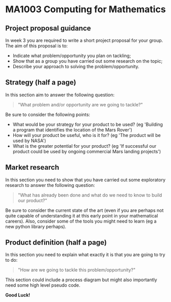 # MA1003 Computing for Mathematics
## Project proposal guidance

In week 3 you are required to write a short project proposal for your group. The aim of this proposal is to:

- Indicate what problem/opportunity you plan on tackling;
- Show that as a group you have carried out some research on the topic;
- Describe your approach to solving the problem/opportunity.

## Strategy (half a page)

In this section aim to answer the following question:

> "What problem and/or opportunity are we going to tackle?"

Be sure to consider the following points:

- What would be your strategy for your product to be used? (eg 'Building a program that identifies the location of the Mars Rover')
- How will your product be useful, who is it for?  (eg 'The product will be used by NASA')
- What is the greater potential for your product? (eg 'If successful our product could be used by ongoing commercial Mars landing projects')

## Market research

In this section you need to show that you have carried out some exploratory research to answer the following question:

> "What has already been done and what do we need to know to build our product?"

Be sure to consider the current state of the art (even if you are perhaps not quite capable of understanding it at this early point in your mathematical careers). Also, consider some of the tools you might need to learn (eg a new python library perhaps).


## Product definition (half a page)

In this section you need to explain what exactly it is that you are going to try to do:

> "How are we going to tackle this problem/opportunity?"

This section could include a process diagram but might also importantly need some high level pseudo code.

**Good Luck!**
